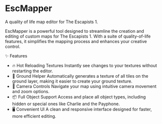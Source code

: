 # EscMapper
A quality of life map editor for The Escapists 1.

EscMapper is a powerful tool designed to streamline the creation and editing of custom maps for The Escapists 1. With a suite of quality-of-life features, it simplifies the mapping process and enhances your creative control.

✨ Features
- 🔥 Hot Reloading Textures
Instantly see changes to your textures without restarting the editor.
- 🧱 Ground Helper
Automatically generates a texture of all tiles on the ground layer, making it easier to create your ground texture.
- 🎥 Camera Controls
Navigate your map using intuitive camera movement and zoom options.
- 📦 Full Object Support
Access and place all object types, including hidden or special ones like Charlie and the Payphone.
- 🖥️ Convenient UI
A clean and responsive interface designed for faster, more efficient editing.
